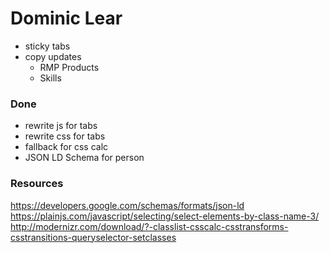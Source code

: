 # Dominic Lear
- sticky tabs
- copy updates
	- RMP Products
	- Skills

### Done
- rewrite js for tabs
- rewrite css for tabs
- fallback for css calc
- JSON LD Schema for person


### Resources
https://developers.google.com/schemas/formats/json-ld
https://plainjs.com/javascript/selecting/select-elements-by-class-name-3/
http://modernizr.com/download/?-classlist-csscalc-csstransforms-csstransitions-queryselector-setclasses

